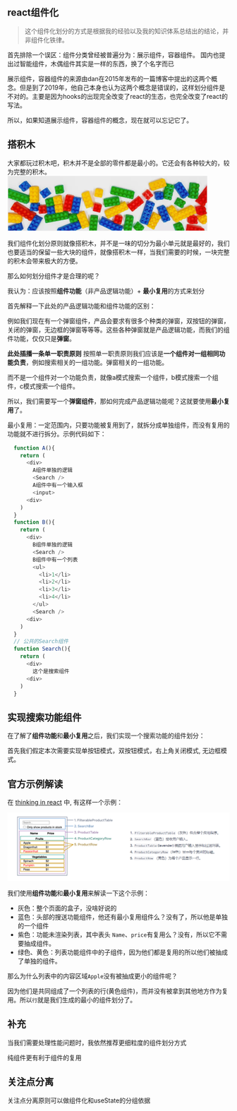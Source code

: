 ## react组件化

> 这个组件化划分的方式是根据我的经验以及我的知识体系总结出的结论，并非组件化铁律。

首先排除一个误区：组件分类曾经被普遍分为：展示组件，容器组件。 国内也提出过智能组件，木偶组件其实是一样的东西，换了个名字而已

展示组件，容器组件的来源由dan在2015年发布的一篇博客中提出的这两个概念。但是到了2019年，他自己本身也认为这两个概念是错误的，这样划分组件是不对的。主要是因为hooks的出现完全改变了react的生态，也完全改变了react的写法。

所以，如果知道展示组件，容器组件的概念，现在就可以忘记它了。

## 搭积木

  大家都玩过积木吧，积木并不是全部的零件都是最小的。它还会有各种较大的，较为完整的积木。
  ![积木](./assets/jmtp.jpg)  

  我们组件化划分原则就像搭积木，并不是一味的切分为最小单元就是最好的，我们也要适当的保留一些大块的组件，就像搭积木一样，当我们需要的时候，一块完整的积木会带来极大的方便。

  那么如何划分组件才是合理的呢？

  我认为：应该按照**组件功能**（非产品逻辑功能）+ **最小复用**的方式来划分

  首先解释一下此处的产品逻辑功能和组件功能的区别：

  例如我们现在有一个弹窗组件，产品会要求有很多个种类的弹窗，双按钮的弹窗，关闭的弹窗，无边框的弹窗等等等。这些各种弹窗就是产品逻辑功能，而我们的组件功能，仅仅只是**弹窗**。

  **此处插播一条单一职责原则**
  按照单一职责原则我们应该是**一个组件对一组相同功能负责**，例如搜索相关的一组功能。弹窗相关的一组功能。
  
  而不是一个组件对一个功能负责，就像a模式搜索一个组件，b模式搜索一个组件，c模式搜索一个组件。


  所以，我们需要写一个**弹窗组件**，那如何完成产品逻辑功能呢？这就要使用**最小复用**了。

  最小复用：一定范围内，只要功能被复用到了，就拆分成单独组件，而没有复用的功能就不进行拆分。示例代码如下：
  
  ```js
    function A(){
      return (
        <div>
          A组件单独的逻辑
          <Search />
          A组件中有一个输入框
          <input>
        <div>
      )
    }
    function B(){
      return (
        <div>
          B组件单独的逻辑
          <Search />
          B组件中有一个列表
          <ul>
            <li>1</li>
            <li>2</li>
            <li>3</li>
            <li>4</li>
          </ul>
          <Search />
        <div>
      )
    }
    // 公共的Search组件
    function Search(){
      return (
        <div>
          这个是搜索组件
        <div>
      )
    }
  ```

## 实现搜索功能组件

在了解了**组件功能**和**最小复用**之后，我们实现一个搜索功能的组件划分：

首先我们假定本次需要实现单按钮模式，双按钮模式，右上角关闭模式, 无边框模式。



## 官方示例解读

  在 [thinking in react](https://beta.reactjs.org/learn/thinking-in-react) 中, 有这样一个示例：

  ![示例](./assets/shili.jpg)  


  我们使用**组件功能**和**最小复用**来解读一下这个示例：

  * 灰色：整个页面的盒子，没啥好说的
  * 蓝色：头部的搜送功能组件，他还有最小复用组件么？没有了，所以他是单独的一个组件
  * 紫色：功能未渲染列表，其中表头 `Name`、`price`有复用么？没有，所以它不需要抽成组件。
  * 绿色、黄色：列表功能组件中的子组件，因为他们都是复用的所以他们被抽成了单独的组件。

  那么为什么列表中的内容区域`Apple`没有被抽成更小的组件呢？
  
  因为他们是共同组成了一个列表的行(黄色组件)，而并没有被拿到其他地方作为复用。所以`行`就是我们生成的最小的组件划分了。

## 补充

当我们需要处理性能问题时，我依然推荐更细粒度的组件划分方式

纯组件更有利于组件的复用

## 关注点分离
关注点分离原则可以做组件化和useState的分组依据